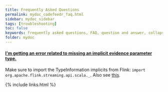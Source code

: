 ```yaml
---
title: Frequently Asked Questions
permalink: mydoc_codefeedr_faq.html
sidebar: mydoc_sidebar
tags: [troubleshooting]
toc: false
keywords: frequently asked questions, FAQ, question and answer, collapsible sections, expand, collapse
folder: mydoc
---
```


<p></p>

<div class="panel-group" id="accordion">
                    <div class="panel panel-default">
                        <div class="panel-heading">
                            <h4 class="panel-title">
                                <a class="noCrossRef accordion-toggle" data-toggle="collapse" data-parent="#accordion" href="#collapseOne">I'm getting an error related to missing an implicit evidence parameter type.</a>
                            </h4>
                        </div>
                        <div id="collapseOne" class="panel-collapse collapse noCrossRef">
                            <div class="panel-body">
                                Make sure to import the TypeInformation implicits from Flink: <code>import org.apache.flink.streaming.api.scala._</code>. Also see <a href="https://flink.apache.org/gettinghelp.html#got-an-error-message">this</a>.
                            </div>
                        </div>
                    </div>
</div>
<!-- /.panel-group -->

{% include links.html %}
